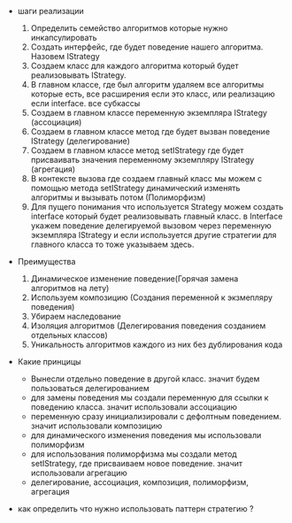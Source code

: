 - шаги реализации
    1. Определить семейство алгоритмов которые нужно инкапсулировать
    2. Создать интерфейс, где будет поведение нашего алгоритма. Назовем IStrategy
    3. Создаем класс для каждого алгоритма который будет реализовывать IStrategy.
    4. В главном классе, где был алгоритм удаляем все алгоритмы которые есть, все расширения если это класс, или
       реализацию если interface. все субкассы
    5. Создаем в главном классе переменную экземпляра IStrategy (ассоциация)
    6. Создаем в главном классе метод где будет вызван поведение IStrategy (делегирование)
    7. Создаем в главном классе метод setIStrategy где будет присваивать значения переменному экземпляру
       IStrategy (агрегация)
    8. В контексте вызова где создаем главный класс мы можем с помощью метода setIStrategy динамический изменять
       алгоритмы и вызывать потом (Полиморфизм)
    9. Для пущего понимания что используется Strategy можем создать interface который будет реализовывать главный
       класс. в Interface укажем поведение делегируемой вызовом через переменную экземпляра IStrategy и если
       используется другие стратегии для главного класса то тоже указываем здесь.

- Преимущества
    1. Динамическое изменение поведение(Горячая замена алгоритмов на лету)
    2. Используем композицию (Создания переменной к экзмепляру поведения)
    3. Убираем наследование
    4. Изоляция алгоритмов (Делегирования поведения созданием отдельных классов)
    5. Уникальность алгоритмов каждого из них без дублирования кода

- Какие принцицы
    - Вынесли отдельно поведение в другой класс. значит будем пользоваться делегированием
    - для замены поведения мы создали переменную для ссылки к поведению класса. значит использовали ассоциацию
    - переменную сразу инициализировали с дефолтным поведением. значит использовали композицию
    - для динамического изменения поведения мы использовали полиморфизм
    - для использования полиморфизма мы создали метод setIStrategy, где присваиваем новое поведение. значит использовали
      агрегацию
    - делегирование, ассоциация, композиция, полиморфизм, агрегация


- как определить что нужно использовать паттерн стратегию ?

